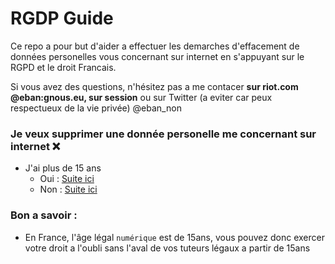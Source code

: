 # RGDP Guide

Ce repo a pour but d'aider a effectuer les demarches d'effacement de données personelles vous concernant sur internet en s'appuyant sur le RGPD et le droit Francais.

Si vous avez des questions, n'hésitez pas a me contacer **sur riot.com @eban:gnous.eu, sur session** ou sur Twitter (a eviter car peux respectueux de la vie privée) @eban_non

### Je veux supprimer une donnée personelle me concernant sur internet ❌

- J'ai plus de 15 ans
  - Oui : [Suite ici](./delete.md)
  - Non : [Suite ici](./under15years.md)

### Bon a savoir :

- En France, l'âge légal `numérique` est de 15ans, vous pouvez donc exercer votre droit a l'oubli sans l'aval de vos tuteurs légaux a partir de 15ans
